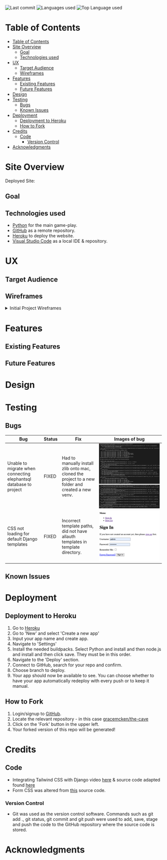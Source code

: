 ![Last commit](https://img.shields.io/github/last-commit/gracemcken/pp4-glamdog) 
![Languages used](https://img.shields.io/github/languages/count/gracemcken/pp4-glamdog)
![Top Language used](https://img.shields.io/github/languages/top/gracemcken/pp4-glamdog)


# Table of Contents

- [Table of Contents](#table-of-contents)
- [Site Overview](#site-overview)
  - [Goal](#goal)
  - [Technologies used](#technologies-used)
- [UX](#ux)
  - [Target Audience](#target-audience)
  - [Wireframes](#wireframes)
- [Features](#features)
  - [Existing Features](#existing-features)
  - [Future Features](#future-features)
- [Design](#design)
- [Testing](#testing)
  - [Bugs](#bugs)
  - [Known Issues](#known-issues)
- [Deployment](#deployment)
  - [Deployment to Heroku](#deployment-to-heroku)
  - [How to Fork](#how-to-fork)
- [Credits](#credits)
  - [Code](#code)
    - [Version Control](#version-control)
- [Acknowledgments](#acknowledgments)
  


# Site Overview
Deployed Site: 

## Goal


## Technologies used

- [Python](https://www.python.org/) for the main game-play.
- [GitHub](https://github.com/) as a remote repository.
- [Heroku](https://heroku.com) to deploy the website.
- [Visual Studio Code](https://code.visualstudio.com/) as a local IDE & repository.

# UX
## Target Audience

## Wireframes
<details>
           <summary>Initial Project Wireframes</summary>
           <details>
           <summary>Base Website</summary>
<p>
          <img src="readme_docs/wireframes/home_page.png">
          <br>
          <img src="readme_docs/wireframes/book.png">
          <br>
          <img src="readme_docs/wireframes/services.png">
          <br>
          <img src="readme_docs/wireframes/contact.png">
          <br>
          <img src="readme_docs/wireframes/grooming.png">
          <br>
          <img src="readme_docs/wireframes/kenneling.png">
          </p>
          </details>
          <details>
          <summary>Profile Pages</summary>
        <p>
          <img src="readme_docs/wireframes/create.png">
          <br>
          <img src="readme_docs/wireframes/profile_booking.png">
          <br>
          <img src="readme_docs/wireframes/profile_booking_upcoming.png">
          <br>
          <img src="readme_docs/wireframes/profile_pets.png">
      </p>
</details>
</details>




# Features

## Existing Features


## Future Features


# Design



# Testing

## Bugs

Bug | Status | Fix | Images of bug
----|--------|-----|--------------
Unable to migrate when connecting elephantsql database to project | FIXED | Had to manually install zlib onto mac, cloned the project to a new folder and created a new venv. | ![migrate-bug](readme_docs/screenshots/migrate-bug.1.png)![migrate-bug2](readme_docs/screenshots/migrate-bug.2.png)
CSS not loading for default Django templates | FIXED | Incorrect template paths, did not have allauth templates in template directory. |![css-issue](readme_docs/screenshots/css_not_loading.png)
## Known Issues



# Deployment 
## Deployment to Heroku
1. Go to [Heroku](https://dashboard.heroku.com/apps)
2. Go to 'New' and select 'Create a new app'
3. Input your app name and create app.
4. Navigate to 'Settings'
5. Install the needed buildpacks. Select Python and install and then node.js and install and then click save. They must be in this order.
6. Navigate to the 'Deploy' section. 
7. Connect to GitHub, search for your repo and confirm. 
8. Choose branch to deploy.
9. Your app should now be available to see. You can choose whether to have your app automatically redeploy with every push or to keep it manual. 

## How to Fork
1. Login/signup to [GitHub](https://github.com/).
2. Locate the relevant repository - in this case [gracemcken/the-cave](https://github.com/gracemcken/the-cave)
3. Click on the 'Fork' button in the upper left.
4. Your forked version of this repo will be generated!
# Credits
## Code
- Integrating Tailwind CSS with Django video [here](https://www.youtube.com/watch?v=lsQVukhwpqQ) & source code adapted found [here](https://github.com/codingforentrepreneurs/django-tailwindcss)
- Form CSS was altered from [this](https://tailwindcomponents.com/component/sb-admin-2-forgot-password-page) source code.

### Version Control
*   Git was used as the version control software. Commands such as git add ., git status, git commit and git push were used to add, save, stage and push the code to the GitHub repository where the source code is stored.



# Acknowledgments

